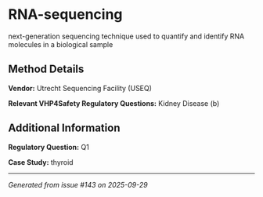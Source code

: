 # RNA-sequencing

next-generation sequencing technique used to quantify and identify RNA molecules in a biological sample

## Method Details

**Vendor:** Utrecht Sequencing Facility (USEQ)

**Relevant VHP4Safety Regulatory Questions:** Kidney Disease (b)

## Additional Information

**Regulatory Question:** Q1

**Case Study:** thyroid

---

*Generated from issue #143 on 2025-09-29*
